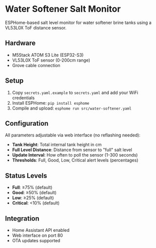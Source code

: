 # Water Softener Salt Monitor

ESPHome-based salt level monitor for water softener brine tanks using a VL53L0X ToF distance sensor.

## Hardware

- M5Stack ATOM S3 Lite (ESP32-S3)
- VL53L0X ToF sensor (0-200cm range)
- Grove cable connection

## Setup

1. Copy `secrets.yaml.example` to `secrets.yaml` and add your WiFi credentials
2. Install ESPHome: `pip install esphome`
3. Compile and upload: `esphome run src/water-softener.yaml`

## Configuration

All parameters adjustable via web interface (no reflashing needed):

- **Tank Height**: Total internal tank height in cm
- **Full Level Distance**: Distance from sensor to "full" salt level
- **Update Interval**: How often to poll the sensor (1-300 seconds)
- **Thresholds**: Full, Good, Low, Critical alert levels (percentages)

## Status Levels

- **Full**: ≥75% (default)
- **Good**: ≥50% (default)
- **Low**: ≥25% (default)
- **Critical**: <10% (default)

## Integration

- Home Assistant API enabled
- Web interface on port 80
- OTA updates supported
